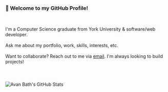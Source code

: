 ### 👋 Welcome to my GitHub Profile!
<br>

I'm a Computer Science graduate from York University & software/web developer. <br><br>
Ask me about my portfolio, work, skills, interests, etc. <br><br>
Want to collaborate? Reach out to me via [email](mailto:avanbath@gmail.com). I'm always looking to build projects!

###
<br>

![Avan Bath's GitHub Stats](https://github-readme-stats.vercel.app/api?username=avanbath&include_all_commits=true&hide=contribs&show_icons=false&theme=swift)
